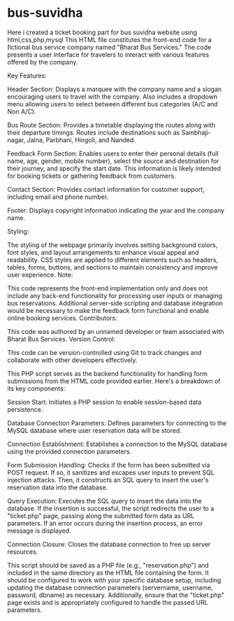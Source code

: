 # bus-suvidha
Here i created a ticket booking part for bus suvidha website using html,css,php,mysql
This HTML file constitutes the front-end code for a fictional bus service company named "Bharat Bus Services." The code presents a user interface for travelers to interact with various features offered by the company.

Key Features:

Header Section: Displays a marquee with the company name and a slogan encouraging users to travel with the company. Also includes a dropdown menu allowing users to select between different bus categories (A/C and Non A/C).

Bus Route Section: Provides a timetable displaying the routes along with their departure timings. Routes include destinations such as Sambhaji-nagar, Jalna, Parbhani, Hingoli, and Nanded.

Feedback Form Section: Enables users to enter their personal details (full name, age, gender, mobile number), select the source and destination for their journey, and specify the start date. This information is likely intended for booking tickets or gathering feedback from customers.

Contact Section: Provides contact information for customer support, including email and phone number.

Footer: Displays copyright information indicating the year and the company name.

Styling:

The styling of the webpage primarily involves setting background colors, font styles, and layout arrangements to enhance visual appeal and readability.
CSS styles are applied to different elements such as headers, tables, forms, buttons, and sections to maintain consistency and improve user experience.
Note:

This code represents the front-end implementation only and does not include any back-end functionality for processing user inputs or managing bus reservations.
Additional server-side scripting and database integration would be necessary to make the feedback form functional and enable online booking services.
Contributors:

This code was authored by an unnamed developer or team associated with Bharat Bus Services.
Version Control:

This code can be version-controlled using Git to track changes and collaborate with other developers effectively.



This PHP script serves as the backend functionality for handling form submissions from the HTML code provided earlier. Here's a breakdown of its key components:

Session Start: Initiates a PHP session to enable session-based data persistence.

Database Connection Parameters: Defines parameters for connecting to the MySQL database where user reservation data will be stored.

Connection Establishment: Establishes a connection to the MySQL database using the provided connection parameters.

Form Submission Handling: Checks if the form has been submitted via POST request. If so, it sanitizes and escapes user inputs to prevent SQL injection attacks. Then, it constructs an SQL query to insert the user's reservation data into the database.

Query Execution: Executes the SQL query to insert the data into the database. If the insertion is successful, the script redirects the user to a "ticket.php" page, passing along the submitted form data as URL parameters. If an error occurs during the insertion process, an error message is displayed.

Connection Closure: Closes the database connection to free up server resources.

This script should be saved as a PHP file (e.g., "reservation.php") and included in the same directory as the HTML file containing the form. It should be configured to work with your specific database setup, including updating the database connection parameters (servername, username, password, dbname) as necessary. Additionally, ensure that the "ticket.php" page exists and is appropriately configured to handle the passed URL parameters.
